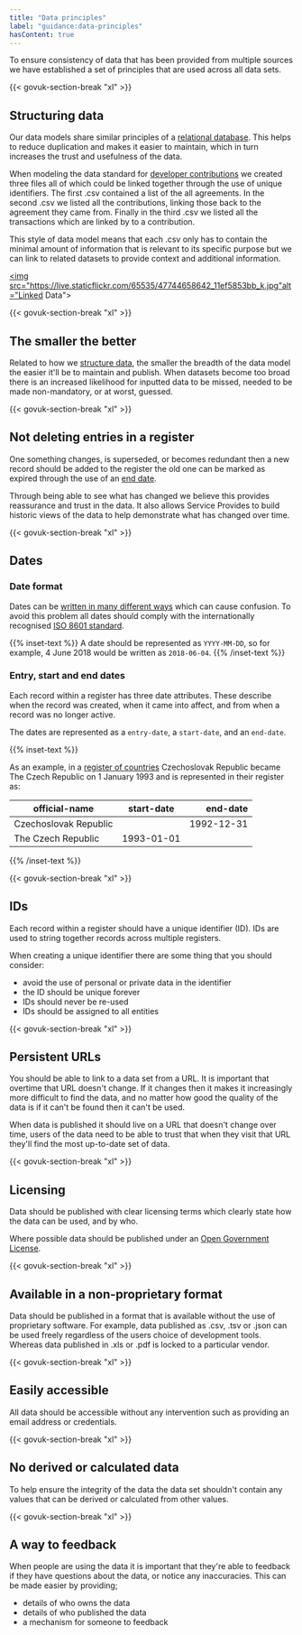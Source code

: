 ```yaml
---
title: "Data principles"
label: "guidance:data-principles"
hasContent: true
---
```


To ensure consistency of data that has been  provided from multiple sources we have established a set of principles that are used across all data sets. 

{{< govuk-section-break "xl" >}}

## Structuring data

Our data models share similar principles of a [relational database](https://en.wikipedia.org/wiki/Relational_database). This helps to reduce duplication and makes it easier to maintain, which in turn increases the trust and usefulness of the data.

When modeling the data standard for [developer contributions](/guidance/developer-contributions/) we created three files all of which could be linked together through the use of unique identifiers. The first .csv contained a list of the all agreements. In the second .csv we listed all the contributions, linking those back to the agreement they came from. Finally in the third .csv we listed all the transactions which are linked by to a contribution.

This style of data model means that each .csv only has to contain the minimal amount of information that is relevant to its specific purpose but we can link to related datasets to provide context and additional information.

<a href="https://www.flickr.com/photos/mattlucht/47744658642/in/datetaken-public/" title="IMG_20190507_160434"><img src="https://live.staticflickr.com/65535/47744658642_11ef5853bb_k.jpg"alt="Linked Data"></a>

{{< govuk-section-break "xl" >}}

## The smaller the better

Related to how we [structure data](#structuring-data), the smaller the breadth of the data model the easier it'll be to maintain and publish. When datasets become too broad there is an increased likelihood for inputted data to be missed, needed to be made non-mandatory, or at worst, guessed.

{{< govuk-section-break "xl" >}}

## Not deleting entries in a register

One something changes, is superseded, or becomes redundant then a new record should be added to the register the old one can be marked as expired through the use of an [end date](#entry-start-and-end-dates).

Through being able to see what has changed we believe this provides reassurance and trust in the data. It also allows Service Provides to build historic views of the data to help demonstrate what has changed over time.

{{< govuk-section-break "xl" >}}

## Dates

### Date format

Dates can be [written in many different ways](https://xkcd.com/1179/) which can cause confusion. To avoid this problem all dates should comply with the internationally recognised [ISO 8601 standard](https://en.wikipedia.org/wiki/ISO_8601). 

{{% inset-text %}}
A date should be represented as `YYYY-MM-DD`, so for example, 4 June 2018 would be written as `2018-06-04`.
{{% /inset-text %}}

### Entry, start and end dates

Each record within a register has three date attributes. These describe when the record was created, when it came into affect, and from when a record was no longer active.

The dates are represented as a `entry-date`, a `start-date`, and an `end-date`.

{{% inset-text %}}

As an example, in a [register of countries](https://www.registers.service.gov.uk/registers/country) Czechoslovak Republic became The Czech Republic on 1 January 1993 and is represented in their register as:

| official-name | start-date | end-date |
| ------------- |:-------------:| -----:|
| Czechoslovak Republic | | 1992-12-31 |
| The Czech Republic | 1993-01-01 |

{{% /inset-text %}}

{{< govuk-section-break "xl" >}}

## IDs

Each record within a register should have a unique identifier (ID). IDs are used to string together records across multiple registers.

When creating a unique identifier there are some thing that you should consider:

* avoid the use of personal or private data in the identifier
* the ID should be unique forever
* IDs should never be re-used
* IDs should be assigned to all entities

{{< govuk-section-break "xl" >}}

## Persistent URLs

You should be able to link to a data set from a URL. It is important that overtime that URL doesn't change. If it changes then it makes it increasingly more difficult to find the data, and no matter how good the quality of the data is if it can't be found then it can't be used.

When data is published it should live on a URL that doesn't change over time, users of the data need to be able to trust that when they visit that URL they'll find the most up-to-date set of data.

{{< govuk-section-break "xl" >}}

## Licensing

Data should be published with clear licensing terms which clearly state how the data can be used, and by who.

Where possible data should be published under an [Open Government License](https://www.nationalarchives.gov.uk/doc/open-government-licence/version/3/).

{{< govuk-section-break "xl" >}}

## Available in a non-proprietary format

Data should be published in a format that is available without the use of proprietary software. For example, data published as .csv, .tsv or .json can be used freely regardless of the users choice of development tools. Whereas data published in .xls or .pdf is locked to a particular vendor.

{{< govuk-section-break "xl" >}}

## Easily accessible 

All data should be accessible without any intervention such as providing an email address or credentials. 

{{< govuk-section-break "xl" >}}

## No derived or calculated data

To help ensure the integrity of the data the data set shouldn't contain any values that can be derived or calculated from other values.

{{< govuk-section-break "xl" >}}

## A way to feedback

When people are using the data it is important that they're able to feedback if they have questions about the data, or notice any inaccuracies. This can be made easier by providing;

* details of who owns the data
* details of who published the data
* a mechanism for someone to feedback

